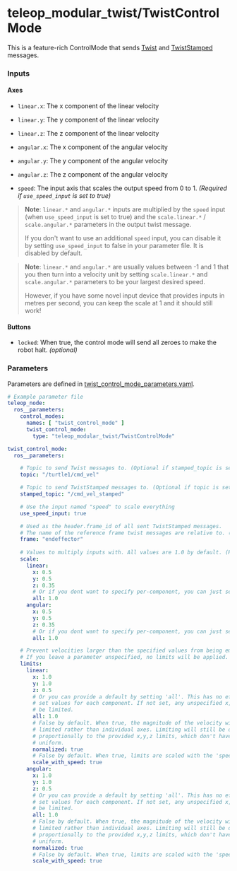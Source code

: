 # teleop_modular_twist/TwistControlMode

This is a feature-rich ControlMode that sends [Twist](https://docs.ros2.org/latest/api/geometry_msgs/msg/Twist.html) and [TwistStamped](https://docs.ros2.org/latest/api/geometry_msgs/msg/TwistStamped.html) messages.

### Inputs

#### Axes
- `linear.x`: The x component of the linear velocity
- `linear.y`: The y component of the linear velocity
- `linear.z`: The z component of the linear velocity
- `angular.x`: The x component of the angular velocity
- `angular.y`: The y component of the angular velocity
- `angular.z`: The z component of the angular velocity


- `speed`: The input axis that scales the output speed from 0 to 1. *(Required if `use_speed_input` is set to true)*

> **Note**: `linear.*` and `angular.*` inputs are multiplied by the `speed` input (when `use_speed_input` is set to 
> true) and the `scale.linear.*` / `scale.angular.*` parameters in the output twist message. 
> 
> If you don't want to use an additional `speed` input, you can disable it by setting `use_speed_input` to false in 
> your parameter file. It is disabled by default.
 
> **Note**: `linear.*` and `angular.*` are usually values between -1 and 1 that you then turn into a velocity unit by 
> setting `scale.linear.*` and `scale.angular.*` parameters to be your largest desired speed. 
> 
> However, if you have some novel input device that provides inputs in metres per second, you can keep the scale at 1 
> and it should still work!

#### Buttons

- `locked`: When true, the control mode will send all zeroes to make the robot halt. *(optional)*

### Parameters

Parameters are defined in [twist_control_mode_parameters.yaml](./src/twist_control_mode_parameters.yaml). 

```yaml
# Example parameter file
teleop_node:
  ros__parameters:
    control_modes:
      names: [ "twist_control_mode" ]
      twist_control_mode:
        type: "teleop_modular_twist/TwistControlMode"

twist_control_mode:
  ros__parameters:

    # Topic to send Twist messages to. (Optional if stamped_topic is set)
    topic: "/turtle1/cmd_vel"

    # Topic to send TwistStamped messages to. (Optional if topic is set) 
    stamped_topic: "/cmd_vel_stamped"

    # Use the input named "speed" to scale everything
    use_speed_input: true

    # Used as the header.frame_id of all sent TwistStamped messages. 
    # The name of the reference frame twist messages are relative to. (Optional)
    frame: "endeffector"
    
    # Values to multiply inputs with. All values are 1.0 by default. (Recommended)
    scale:
      linear:
        x: 0.5
        y: 0.5
        z: 0.35
        # Or if you dont want to specify per-component, you can just set all
        all: 1.0
      angular:
        x: 0.5
        y: 0.5
        z: 0.35
        # Or if you dont want to specify per-component, you can just set all
        all: 1.0

    # Prevent velocities larger than the specified values from being emitted
    # If you leave a parameter unspecified, no limits will be applied. (Optional)
    limits: 
      linear:
        x: 1.0
        y: 1.0
        z: 0.5
        # Or you can provide a default by setting 'all'. This has no effect if you 
        # set values for each component. If not set, any unspecified x,y,z will not 
        # be limited.
        all: 1.0
        # False by default. When true, the magnitude of the velocity will be 
        # limited rather than individual axes. Limiting will still be done  
        # proportionally to the provided x,y,z limits, which don't have to be
        # uniform.
        normalized: true
        # False by default. When true, limits are scaled with the 'speed' input.
        scale_with_speed: true
      angular:
        x: 1.0
        y: 1.0
        z: 0.5
        # Or you can provide a default by setting 'all'. This has no effect if you 
        # set values for each component. If not set, any unspecified x,y,z will not 
        # be limited.
        all: 1.0
        # False by default. When true, the magnitude of the velocity will be 
        # limited rather than individual axes. Limiting will still be done  
        # proportionally to the provided x,y,z limits, which don't have to be
        # uniform.
        normalized: true
        # False by default. When true, limits are scaled with the 'speed' input.
        scale_with_speed: true
      
```
